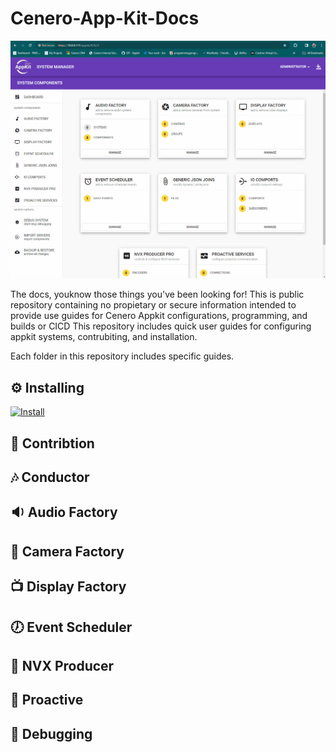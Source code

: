 # Cenero-App-Kit-Docs

![Readme Image](./home.gif)

The docs, youknow those things you've been looking for!  This is public repository containing no propietary or secure information intended to provide use guides for Cenero Appkit configurations, programming, and builds or CICD
This repository includes quick user guides for configuring appkit systems, contrubiting, and installation.

Each folder in this repository includes specific guides.

## ⚙ Installing

[![Install](https://img.shields.io/badge/LOAD-PROGRAMS-blue)](https://github.com/CeneroLLC/Cenero-App-Kit-Docs/tree/main/1.%20Installing)

## 👥 Contribtion

## 🎶 Conductor

## 🔉 Audio Factory

## 🎥 Camera Factory

## 📺 Display Factory

## 🕖 Event Scheduler

## 📼 NVX Producer

## 🔕 Proactive

## 🐜 Debugging